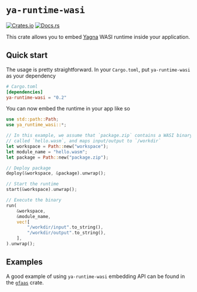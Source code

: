 # `ya-runtime-wasi`
[![Crates.io]][crates.io] [![Docs.rs]][docs.rs]

[Crates.io]: https://img.shields.io/crates/v/ya-runtime-wasi.svg?style=flat-square
[crates.io]: https://crates.io/crates/ya-runtime-wasi

[Docs.rs]: https://img.shields.io/badge/docs-latest-blue.svg?style=flat-square
[docs.rs]: https://docs.rs/ya-runtime-wasi/

This crate allows you to embed [Yagna] WASI runtime inside your application.

[Yagna]: https://github.com/golemfactory/yagna

## Quick start

The usage is pretty straightforward. In your `Cargo.toml`, put `ya-runtime-wasi` as your dependency

```toml
# Cargo.toml
[dependencies]
ya-runtime-wasi = "0.2"
```

You can now embed the runtime in your app like so

```rust
use std::path::Path;
use ya_runtime_wasi::*;

// In this example, we assume that `package.zip` contains a WASI binary
// called `hello.wasm`, and maps input/output to `/workdir`
let workspace = Path::new("workspace");
let module_name = "hello.wasm";
let package = Path::new("package.zip");

// Deploy package
deploy(&workspace, &package).unwrap();

// Start the runtime
start(&workspace).unwrap();

// Execute the binary
run(
    &workspace,
    &module_name,
    vec![
        "/workdir/input".to_string(),
        "/workdir/output".to_string(),
    ],
).unwrap();
```

## Examples

A good example of using `ya-runtime-wasi` embedding API can be found in the [`gfaas`] crate.

[`gfaas`]: https://github.com/golemfactory/gfaas
